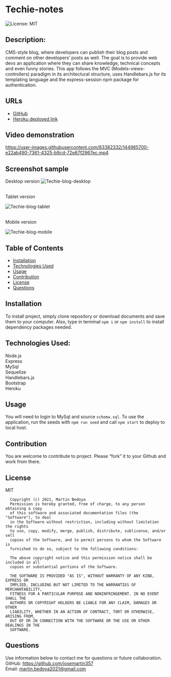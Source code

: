 # Techie-notes
![License: MIT](https://img.shields.io/apm/l/vim-mode?style=for-the-badge)


## Description:
CMS-style blog, where developers can publish their blog posts and comment on other developers’ posts as well. The goal is to provide web devs an application where they can share knowledge, technical concepts and even funny stories.
This app follows the MVC (Models-views-controllers) paradigm in its architectural structure, uses Handlebars.js for its templating language and the express-session npm package for authentication.


## URLs
- [GitHub](https://github.com/josemartin357/Tech-notes)
- [Heroku deployed link](https://techie-blog-mb.herokuapp.com/)


## Video demonstration


https://user-images.githubusercontent.com/83382332/144985700-e22ab490-7361-4325-b9cd-72e87f2967ec.mp4



## Screenshot sample
Desktop version
![Techie-blog-desktop](https://user-images.githubusercontent.com/83382332/144983632-e842f3c1-0515-456b-a926-bb8e8144788f.jpeg)

<br/>
Tablet version


![Techie-blog-tablet](https://user-images.githubusercontent.com/83382332/144983664-929597af-19c9-4c2a-800a-aac4d97bec8a.jpeg)

<br/>
Mobile version


![Techie-blog-mobile](https://user-images.githubusercontent.com/83382332/144983672-7d66a71b-a6d3-4823-bc35-4c4fa0e3ecca.jpeg)


## Table of Contents
* [Installation](#installation)
* [Technologies Used](#builtwith)
* [Usage](#usage)
* [Contribution](#contribution)
* [License](#license)
* [Questions](#questions)

## Installation
To install project, simply clone repository or download documents and save them to your computer. 
Also, type in terminal `npm i` or `npm install` to install dependency packages needed.

## Technologies Used:
Node.js
<br/>
Express
<br/>
MySql
<br/>
Sequelize
<br/>
Handlebars.js
<br/>
Bootstrap
<br/>
Heroku

## Usage
You will need to login to MySql and source `schema.sql`.
To use the application, run the seeds with `npm run seed` and call `npm start` to deploy to local host.

## Contribution
You are welcome to contribute to project. Please “fork” it to your Github and work from there.

## License
MIT

      Copyright (c) 2021, Martin Bedoya
      Permission is hereby granted, free of charge, to any person obtaining a copy
      of this software and associated documentation files (the "Software"), to deal
      in the Software without restriction, including without limitation the rights
      to use, copy, modify, merge, publish, distribute, sublicense, and/or sell
      copies of the Software, and to permit persons to whom the Software is
      furnished to do so, subject to the following conditions:
      
      The above copyright notice and this permission notice shall be included in all
      copies or substantial portions of the Software.
      
      THE SOFTWARE IS PROVIDED "AS IS", WITHOUT WARRANTY OF ANY KIND, EXPRESS OR
      IMPLIED, INCLUDING BUT NOT LIMITED TO THE WARRANTIES OF MERCHANTABILITY,
      FITNESS FOR A PARTICULAR PURPOSE AND NONINFRINGEMENT. IN NO EVENT SHALL THE
      AUTHORS OR COPYRIGHT HOLDERS BE LIABLE FOR ANY CLAIM, DAMAGES OR OTHER
      LIABILITY, WHETHER IN AN ACTION OF CONTRACT, TORT OR OTHERWISE, ARISING FROM,
      OUT OF OR IN CONNECTION WITH THE SOFTWARE OR THE USE OR OTHER DEALINGS IN THE
      SOFTWARE.
      
## Questions
Use information below to contact me for questions or future collaboration.
<br/>
GitHub: https://github.com/josemartin357
<br/>
Email: martin.bedoya2021@gmail.com
